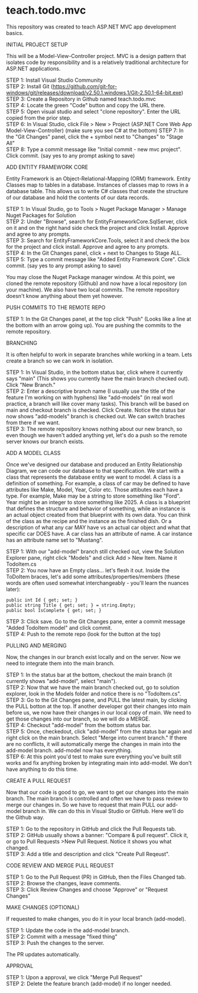 # teach.todo.mvc
This repository was created to teach ASP.NET MVC app development basics.

INITIAL PROJECT SETUP

This will be a Model-View-Controller project. MVC is a design pattern that isolates code by responsibility and is a relatively traditional architecture for ASP.NET applications.

STEP 1: Install Visual Studio Community  
STEP 2: Install Git (https://github.com/git-for-windows/git/releases/download/v2.50.1.windows.1/Git-2.50.1-64-bit.exe)  
STEP 3: Create a Repository in Github named teach.todo.mvc  
STEP 4: Locate the green "Code" button and copy the URL there.  
STEP 5: Open visual studio and select "clone repository". Enter the URL copied from the prior step.  
STEP 6: In Visual Studio, click File > New > Project (ASP.NET Core Web App Model-View-Controller) (make sure you see C# at the bottom) 
STEP 7: In the "Git Changes" panel, click the + symbol next to "Changes" to "Stage All"  
STEP 8: Type a commit message like "Initial commit - new mvc project". Click commit. (say yes to any prompt asking to save)

ADD ENTITY FRAMEWORK CORE

Entity Framework is an Object-Relational-Mapping (ORM) framework. Entity Classes map to tables in a database. Instances of classes map to rows in a database table. This allows us to write C# classes that create the structure of our database and hold the contents of our data records.

STEP 1: In Visual Studio, go to Tools > Nuget Package Manager > Manage Nuget Packages for Solution  
STEP 2: Under "Browse", search for EntityFrameworkCore.SqlServer, click on it and on the right hand side check the project and click Install. Approve and agree to any prompts.  
STEP 3: Search for EntityFrameworkCore.Tools, select it and check the box for the project and click install. Approve and agree to any prompts.  
STEP 4: In the Git Changes panel, click + next to Changes to Stage ALL.  
STEP 5: Type a commit message like "Added Entity Framework Core". Click commit. (say yes to any prompt asking to save)

You may close the Nuget Package manager window. At this point, we cloned the remote repository (Github) and now have a local repository (on your machine). We also have two local commits. The remote repository doesn't know anything about them yet however.

PUSH COMMITS TO THE REMOTE REPO

STEP 1: In the Git Changes panel, at the top click "Push" (Looks like a line at the bottom with an arrow going up). You are pushing the commits to the remote repository.

BRANCHING

It is often helpful to work in separate branches while working in a team. Lets create a branch so we can work in isolation.

STEP 1: In Visual Studio, in the bottom status bar, click where it currently says "main" (This shows you currently have the main branch checked out). Click "New Branch."  
STEP 2: Enter a descriptive branch name (I usually use the title of the feature I'm working on with hyphens) like "add-models" (in real worl practice, a branch will like cover many tasks). This branch will be based on main and checkout branch is checked. Click Create. Notice the status bar now shows "add-models" branch is checked out. We can switch braches from there if we want.  
STEP 3: The remote repository knows nothing about our new branch, so even though we haven't added anything yet, let's do a push so the remote server knows our branch exists.

ADD A MODEL CLASS

Once we've designed our database and produced an Entity Relationship Diagram, we can code our database to that specification. We start with a class that represents the database entity we want to model. A class is a definition of something. For example, a class of car may be defined to have attributes like Make, Model, Year, Color etc. Those attibutes each have a type. For example, Make may be a string to store something like "Ford". Year might be an integer to store something like 2025. A class is a blueprint that defines the structure and behavior of something, while an instance is an actual object created from that blueprint with its own data. You can think of the class as the recipe and the instance as the finished dish. Or a description of what any car MAY have vs an actual car object and what that specific car DOES have. A car class has an attribute of name. A car instance has an attribute name set to "Mustang".

STEP 1: With our "add-model" branch still checked out, view the Solution Explorer pane, right click "Models" and click Add > New Item. Name it TodoItem.cs  
STEP 2: You now have an Empty class... let's flesh it out. Inside the ToDoItem braces, let's add some attributes/properties/members (these words are often used somewhat interchangeably - you'll learn the nuances later):

    public int Id { get; set; }
    public string Title { get; set; } = string.Empty;
    public bool IsComplete { get; set; }

STEP 3: Click save. Go to the Git Changes pane, enter a commit message "Added TodoItem model" and click commit.  
STEP 4: Push to the remote repo (look for the button at the top)

PULLING AND MERGING

Now, the changes in our branch exist locally and on the server. Now we need to integrate them into the main branch.

STEP 1: In the status bar at the bottom, checkout the main branch (it currently shows "add-model", select "main").  
STEP 2: Now that we have the main branch checked out, go to solution explorer, look in the Models folder and notice there is no "TodoItem.cs".  
STEP 3: Go to the Git Changes pane, and PULL the latest main, by clicking the PULL botton at the top. If another developer got their changes into main before us, we now have their changes in our local copy of main. We need to get those changes into our branch, so we will do a MERGE.   
STEP 4: Checkout "add-model" from the bottom status bar.  
STEP 5: Once, checkedout, click "add-model" from the status bar again and right click on the main branch. Select "Merge into current branch." If there are no conflicts, it will automatically merge the changes in main into the add-model branch. add-model now has everything.  
STEP 6: At this point you'd test to make sure everything you've built still works and fix anything broken by integrating main into add-model. We don't have anything to do this time.

CREATE A PULL REQUEST

Now that our code is good to go, we want to get our changes into the main branch. The main branch is controlled and often we have to pass review to merge our changes in. So we have to request that main PULL our add-model branch in. We can do this in Visual Studio or GitHub. Here we'll do the Github way.

STEP 1: Go to the repository in GitHub and click the Pull Requests tab.  
STEP 2: GitHub usually shows a banner: "Compare & pull request". Click it, or go to Pull Requests >New Pull Request. Notice it shows you what changed.  
STEP 3: Add a title and description and click "Create Pull Reqeust".

CODE REVIEW AND MERGE PULL REQUEST

STEP 1: Go to the Pull Request (PR) in GitHub, then the Files Changed tab.  
STEP 2: Browse the changes, leave comments.  
STEP 3: Click Review Changes and choose "Approve" or "Request Changes"  

MAKE CHANGES (OPTIONAL)

If requested to make changes, you do it in your local branch (add-model).

STEP 1: Update the code in the add-model branch.  
STEP 2: Commit with a message "fixed thing"  
STEP 3: Push the changes to the server.  

The PR updates automatically.

APPROVAL

STEP 1: Upon a approval, we click "Merge Pull Request"  
STEP 2: Delete the feature branch (add-model) if no longer needed.  
